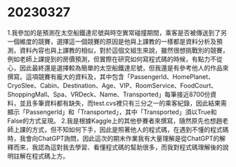 # 20230327
1.我參加的是預測在太空船鐵達尼號與時空異常碰撞期間，乘客是否被傳送到了另一個維度的競賽，選擇這一個競賽的原因是他與上課教的一樣都是資料分析及預測，資料內容也與上課教的相似，對於這個文組生來說，雖然很想挑戰別的競賽，例如老師上課提到的房價預測，但實際在研究如何寫程式碼的時候，有點力不從心，因此最終還是選擇較為簡單的太空船鐵達尼號，但我還是有參考他人的作品來撰寫。這項競賽有龐大的資料及，其中包含「PassengerId、HomePlanet、CryoSlee、Cabin、Destination、Age、VIP、RoomService、FoodCourt、ShoppingMall、Spa、VRDeck、Name、Transported」每筆接近8700份資料，並且多筆資料都有缺失，而test.cvs裡只有三分之一的乘客紀錄，因此結果需顯示「PassengerId」和「Transported」，其中「Transported」須以True和False的方式呈現。
2.我是根據Kaggle上的其他參賽者來撰寫，隨然原先也想趙老師上課的方式，但不知如何下手，因此是照著他人的程式碼，在遇到不懂的程式碼時，我會向ChatGPT詢問，因此這次的期末作業我有大量理解是從ChatGPT的解釋而來，我認為這對我去學習、看懂程式碼的幫助很多，而我對程式碼理解後的說明註解在程式碼上方。









